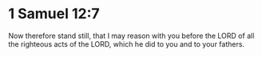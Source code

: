 # 1 Samuel 12:7

Now therefore stand still, that I may reason with you before the LORD of all the righteous acts of the LORD, which he did to you and to your fathers.
